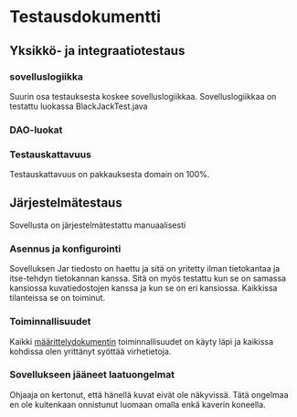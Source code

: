 # Testausdokumentti

## Yksikkö- ja integraatiotestaus

### sovelluslogiikka

Suurin osa testauksesta koskee sovelluslogiikkaa. Sovelluslogiikkaa on testattu luokassa BlackJackTest.java

### DAO-luokat

### Testauskattavuus

Testauskattavuus on pakkauksesta domain on 100%.

## Järjestelmätestaus

Sovellusta on järjestelmätestattu manuaalisesti

### Asennus ja konfigurointi

Sovelluksen Jar tiedosto on haettu ja sitä on yritetty ilman tietokantaa ja itse-tehdyn tietokannan kanssa. Sitä on myös testattu kun se on 
samassa kansiossa kuvatiedostojen kanssa ja kun se on eri kansiossa. Kaikkissa tilanteissa se on toiminut.

### Toiminnallisuudet

Kaikki [määrittelydokumentin](https://github.com/henrisuominen/otm-harjoitustyo/blob/master/dokumentointi/määrittelydokumentti.md)
toiminnallisuudet on käyty läpi ja kaikissa kohdissa olen yrittänyt syöttää virhetietoja.


### Sovellukseen jääneet laatuongelmat

Ohjaaja on kertonut, että hänellä kuvat eivät ole näkyvissä. Tätä ongelmaa en ole kuitenkaan onnistunut luomaan omalla enkä kaverin koneella.
